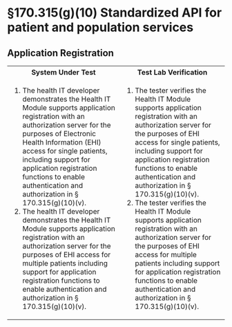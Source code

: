 # §170.315(g)(10) Standardized API for patient and population services

## **Application Registration**  
<table>
    <tr>
        <th>System Under Test</th>
        <th>Test Lab Verification</th>
    </tr>
    <tr>
        <td>
            <ol>
                <li>The health IT developer demonstrates the Health IT Module supports application registration with an authorization server for the purposes of Electronic Health Information (EHI) access for single patients, including support for application registration functions to enable authentication and authorization in § 170.315(g)(10)(v).</li>
                <li>The health IT developer demonstrates the Health IT Module supports application registration with an authorization server for the purposes of EHI access for multiple patients including support for application registration functions to enable authentication and authorization in § 170.315(g)(10)(v).</li>
            </ol>   
        </td>
        <td>
            <ol>
                <li>The tester verifies the Health IT Module supports application registration with an authorization server for the purposes of EHI access for single patients, including support for application registration functions to enable authentication and authorization in § 170.315(g)(10)(v).</li>
                <li>The tester verifies the Health IT Module supports application registration with an authorization server for the purposes of EHI access for multiple patients including support for application registration functions to enable authentication and authorization in § 170.315(g)(10)(v).</li>
            </ol>
        </td>
    </tr>
</table>



